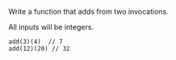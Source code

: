 Write a function that adds from two invocations. 

All inputs will be integers.

```
add(3)(4)  // 7
add(12)(20) // 32
```